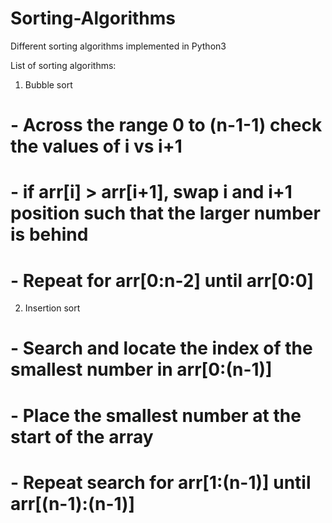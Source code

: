 # Sorting-Algorithms

Different sorting algorithms implemented in Python3

List of sorting algorithms:
1. Bubble sort
#  - Across the range 0 to (n-1-1) check the values of i vs i+1
#  - if arr[i] > arr[i+1], swap i and i+1 position such that the larger number is behind
#  - Repeat for arr[0:n-2] until arr[0:0]

2. Insertion sort
#  - Search and locate the index of the smallest number in arr[0:(n-1)]
#  - Place the smallest number at the start of the array
#  - Repeat search for arr[1:(n-1)] until arr[(n-1):(n-1)]

